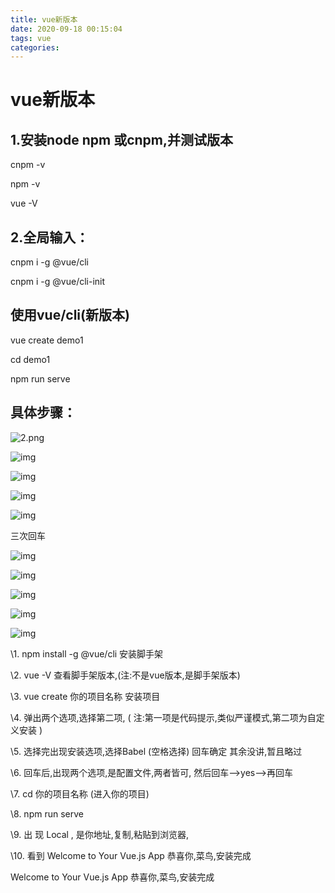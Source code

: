 ```yaml
---
title: vue新版本
date: 2020-09-18 00:15:04
tags: vue
categories: 
---
```


# vue新版本

## 1.安装node npm 或cnpm,并测试版本

cnpm -v 

npm -v

vue -V

## 2.全局输入：

cnpm i -g @vue/cli

cnpm i -g @vue/cli-init

## 使用vue/cli(新版本)

vue create demo1

cd demo1

npm run serve

## 具体步骤：

![2.png](/img/2.png)

 


![img](/img/3.png)

 

 

![img](/img/4.png)

 

 

![img](/img/5.png)

 

 

 

 

 

![img](/img/6.png)

 

 

 

三次回车

 

 

 

![img](/img/7.png)

 

 

 

![img](/img/8.png)





![img](/img/9.png)


![img](/img/10.png)

 ![img](/img/11.png)

 

 

 

\1.  npm install -g @vue/cli                       安装脚手架

 

\2.  vue -V                                                   查看脚手架版本,(注:不是vue版本,是脚手架版本)

 

\3.  vue create 你的项目名称                  安装项目

 

\4.  弹出两个选项,选择第二项,                      ( 注:第一项是代码提示,类似严谨模式,第二项为自定义安装 )

 

\5.  选择完出现安装选项,选择Babel (空格选择) 回车确定      其余没讲,暂且略过

\6.  回车后,出现两个选项,是配置文件,两者皆可,    然后回车-->yes-->再回车

 

\7.  cd 你的项目名称                              (进入你的项目)

 

\8.  npm run serve 

 

\9.  出 现  Local  , 是你地址,复制,粘贴到浏览器,             

 

\10.  看到 Welcome to Your Vue.js App   恭喜你,菜鸟,安装完成

Welcome to Your Vue.js App   恭喜你,菜鸟,安装完成